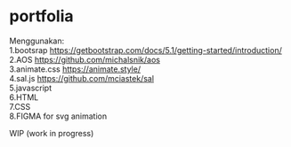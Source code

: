 # portfolia

Menggunakan: <br>
1.bootsrap https://getbootstrap.com/docs/5.1/getting-started/introduction/ <br>
2.AOS https://github.com/michalsnik/aos  <br>
3.animate.css https://animate.style/ <br>
4.sal.js https://github.com/mciastek/sal <br>
5.javascript <br>
6.HTML <br>
7.CSS <br>
8.FIGMA for svg animation



WIP (work in progress)
